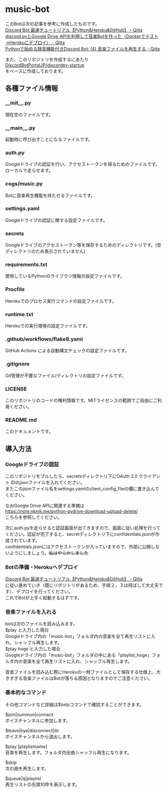 # music-bot

このBotは次の記事を参考に作成したものです。  
[Discord Bot 最速チュートリアル【Python&Heroku&GitHub】 - Qiita](https://qiita.com/1ntegrale9/items/aa4b373e8895273875a8)  
[discord.pyとGoogle Drive APIを利用して音楽Botを作った（Dockerでテスト→Herokuにデプロイ） - Qiita](https://qiita.com/ysk0832/items/372e5beb80df7f752bb5)  
[Pythonで始める録音機能付きDiscord Bot: (4) 音楽ファイルを再生する - Qiita](https://qiita.com/Shirataki2/items/f4ea533d5baf55c4b1d3)  

また、このリポジトリを作成するにあたり  
[DiscordBotPortalJP/discordpy-startup](https://github.com/w-rhino/discordpy-startup)  
をベースに作成しております。

## 各種ファイル情報

### \_\_init\_\_.py
現在空のファイルです。

### \_\_main\_\_.py
起動時に呼び出すことになるファイルです。

### auth.py
Googleドライブの認証を行い、アクセストークンを得るためのファイルです。ローカルで走らせます。

### cogs/music.py
Botに音楽再生機能を持たせるファイルです。

### settings.yaml
Googleドライブの認証に関する設定ファイルです。

### secrets
Googleドライブのアクセストークン等を保存するためのディレクトリです。(空ディレクトリのため表示されていません)

### requirements.txt
使用しているPythonのライブラリ情報の設定ファイルです。

### Procfile
Herokuでのプロセス実行コマンドの設定ファイルです。

### runtime.txt
Herokuでの実行環境の設定ファイルです。

### .github/workflows/flake8.yaml
GitHub Actions による自動構文チェックの設定ファイルです。

### .gitignore
Git管理が不要なファイル/ディレクトリの設定ファイルです。

### LICENSE
このリポジトリのコードの権利情報です。MITライセンスの範囲でご自由にご利用ください。

### README.md
このドキュメントです。

## 導入方法

### Googleドライブの認証

このリポジトリをプルしたら、secretsディレクトリ下にOAuth 2.0 クライアント IDのjsonファイルを入れてください。  
またこのjsonファイル名をsettings.yamlのclient_config_fileの欄に書き込んでください。  

なおGoogle Drive APIに関連する準備は  
https://note.nkmk.me/python-pydrive-download-upload-delete/  
こちらを参照してください。  
  
次にauth.pyを走らせると認証画面が出てきますので、画面に従い処理を行ってください。認証が完了すると、secretディレクトリ下にconfidentials.jsonが作成されています。  
confidentials.jsonにはアクセストークンが入っていますので、外部に公開しないようにしましょう。~~私はやらかしました~~  

### Botの準備・Herokuへデプロイ

[Discord Bot 最速チュートリアル【Python&Heroku&GitHub】 - Qiita](https://qiita.com/1ntegrale9/items/aa4b373e8895273875a8)  
に従い進めていき（既にリポジトリがあるため、手順２，３は飛ばして大丈夫です）、デプロイを行ってください。  
これでBotが上手く起動するはずです。

### 音楽ファイルを入れる

botは次のファイルを読み込みます。  
$play と入力した場合  
Googleドライブ内の「music-bot」フォルダ内の音楽を全て再生リストに入れ、シャッフル再生します。  
$play hoge と入力した場合  
Googleドライブ内の「music-bot」フォルダの中にある「playlist_hoge」フォルダ内の音楽を全て再生リストに入れ、シャッフル再生します。  
  
音楽ファイルを読み込む際にHerokuの一時ファイルとして保存する仕様上、大きすぎる音楽ファイルはBotが落ちる原因となりますのでご注意ください。

### 基本的なコマンド
その他コマンドなど詳細は$helpコマンドで確認することができます。  
  
$join|summon|connect  
ボイスチャンネルに参加します。  
  
$leave|bye|disconnect|dc  
ボイスチャンネルから退出します。  
  
$play \[playlistname\]  
音楽を再生します。フォルダ内全曲シャッフル再生になります。  
  
$skip  
次の曲を再生します。  
  
$queue|q|playlist  
再生リストの先頭10件を表示します。
